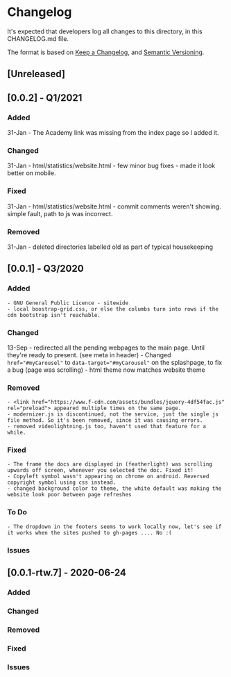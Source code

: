 # Changelog
It's expected that developers log all changes to this directory, in this CHANGELOG.md file.

The format is based on [Keep a Changelog](https://keepachangelog.com/en/1.0.0/),
and [Semantic Versioning](https://semver.org/spec/v2.0.0.html).

## [Unreleased]

## [0.0.2] - Q1/2021

### Added
31-Jan - The Academy link was missing from the index page so I added it.

### Changed
31-Jan - html/statistics/website.html - few minor bug fixes - made it look better on mobile. 

### Fixed
31-Jan - html/statistics/website.html - commit comments weren't showing. simple fault, path to js was incorrect. 

### Removed
31-Jan - deleted directories labelled old as part of typical housekeeping


## [0.0.1] - Q3/2020

### Added
    - GNU General Public Licence - sitewide
    - local boostrap-grid.css, or else the columbs turn into rows if the cdn bootstrap isn't reachable.   

### Changed
13-Sep - redirected all the pending webpages to the main page. Until they're ready to present. (see meta in header)
    - Changed `href="#myCarousel"` to `data-target="#myCarousel"` on the splashpage, to fix a bug (page was scrolling)
    - html theme now matches website theme

### Removed
    - <link href="https://www.f-cdn.com/assets/bundles/jquery-4df54fac.js" rel="preload"> appeared multiple times on the same page.
    - modernizer.js is discontinued, not the service, just the single js file method. So it's been removed, since it was causing errors.
    - removed videolightning.js too, haven't used that feature for a while.

### Fixed
    - The frame the docs are displayed in (featherlight) was scrolling upwards off screen, whenever you selected the doc. Fixed it!
    - Copyleft symbol wasn't appearing on chrome on android. Reversed copyright symbol using css instead.
    - changed background color to theme, the white default was making the website look poor between page refreshes

### To Do
    - The dropdown in the footers seems to work locally now, let's see if it works when the sites pushed to gh-pages .... No :(

### Issues

## [0.0.1-rtw.7] - 2020-06-24
### Added

### Changed

### Removed

### Fixed

### Issues
